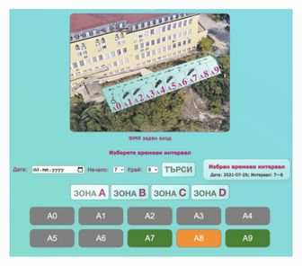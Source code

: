 <p align="center">
  <img src="https://github.com/andy489/FMI_Parking_System/blob/main/Documentation/assets/booking01.png" width="680">
</p>
